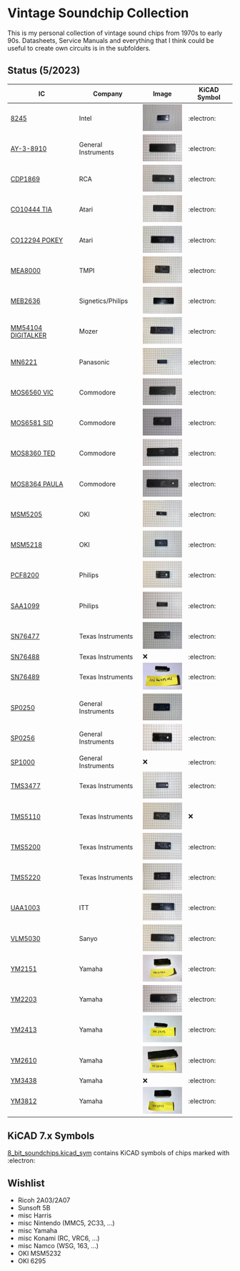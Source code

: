 
# Vintage Soundchip Collection

This is my personal collection of vintage sound chips from 1970s to early 90s. Datasheets, Service Manuals and everything that I think could be useful to create own circuits is in the subfolders. 

## Status (5/2023)

| IC            | Company               | Image         | KiCAD Symbol  |
| ------------- | --------------------- | ------------- | ------------- |
| [8245](8245)  | Intel                 | <img src="8245/8245.png" width="100" height="60"> | :electron: |
| [AY-3-8910](AY-3-8910)  | General Instruments | <img src="AY-3-8910/AY-3-8910.png" width="100" height="60"> | :electron: |
| [CDP1869](CDP1869) | RCA | <img src="CDP1869/CDP1869.png" width="100" height="60"> | :electron: |
| [CO10444 TIA](CO10444_TIA) | Atari | <img src="CO10444_TIA/UM6526.png" width="100" height="60"> | :electron: |
| [CO12294 POKEY](CO12294_POKEY) | Atari | <img src="CO12294_POKEY/CO12294.png" width="100" height="60"> | :electron: |
| [MEA8000](MEA8000) | TMPI | <img src="MEA8000/MEA8000.png" width="100" height="60"> | :electron: |
| [MEB2636](MEB2636) | Signetics/Philips | <img src="MEB2636/MEB2636.png" width="100" height="60"> | :electron: |
| [MM54104 DIGITALKER](MM54104) | Mozer| <img src="MM54104/MM54104.png" width="100" height="60"> | :electron:  |
| [MN6221](MN6221) | Panasonic| <img src="MN6221/MN6221AA.png" width="100" height="60"> | :electron:  |
| [MOS6560 VIC](MOS6560_VIC) | Commodore| <img src="MOS6560_VIC/MOS6561.png" width="100" height="60"> | :electron: |
| [MOS6581 SID](MOS6581_SID) | Commodore| <img src="MOS6581_SID/MOS6581_2.png" width="100" height="60"> | :electron: |
| [MOS8360 TED](MOS8360_TED) | Commodore| <img src="MOS8360_TED/MOS8360.png" width="100" height="60"> | :electron: |
| [MOS8364 PAULA](MOS8364_PAULA) | Commodore| <img src="MOS8364_PAULA/MOS8364.png" width="100" height="60"> | :electron: |
| [MSM5205](MSM5205) | OKI| <img src="MSM5205/M5205.png" width="100" height="60"> | :electron:  |
| [MSM5218](MSM5218) | OKI| <img src="MSM5218/M5218.png" width="100" height="60"> | :electron:  |
| [PCF8200](PCF8200) | Philips| <img src="PCF8200/PCF8200.png" width="100" height="60"> | :electron:  |
| [SAA1099](SAA1099) | Philips| <img src="SAA1099/SAA1099.png" width="100" height="60"> | :electron: |
| [SN76477](SN76477) | Texas Instruments| <img src="SN76477/SN76477.png" width="100" height="60"> | :electron: |
| [SN76488](SN76488) | Texas Instruments| :x: | :electron: |
| [SN76489](SN76489) | Texas Instruments| <img src="SN76489/SN76489AN.png" width="100" height="60"> | :electron: |
| [SP0250](SP0250) | General Instruments| <img src="SP0250/SP0250.png" width="100" height="60"> | |
| [SP0256](SP0256) | General Instruments| <img src="SP0256/SP0256A.png" width="100" height="60"> | :electron: |
| [SP1000](SP1000) | General Instruments| :x: | :electron: |
| [TMS3477](TMS3477) | Texas Instruments| <img src="TMS3477/TMS3477.png" width="100" height="60"> | :electron: |
| [TMS5110](TMS5110) | Texas Instruments| <img src="TMS5110/TMS5110.png" width="100" height="60"> | :x: |
| [TMS5200](TMS5200) | Texas Instruments| <img src="TMS5200/TMS5200.png" width="100" height="60"> | :electron: |
| [TMS5220](TMS5220) | Texas Instruments| <img src="TMS5220/TMS5220.png" width="100" height="60"> | :electron: |
| [UAA1003](UAA1003) | ITT| <img src="UAA1003/UAA1003.png" width="100" height="60"> | :electron: |
| [VLM5030](VLM5030) | Sanyo| <img src="VLM5030/VLM5030.png" width="100" height="60"> | :electron: |
| [YM2151](YM2151) | Yamaha| <img src="YM2151/YM2151.png" width="100" height="60"> | :electron: |
| [YM2203](YM2203) | Yamaha| <img src="YM2203/YM2203.png" width="100" height="60"> | :electron: |
| [YM2413](YM2413) | Yamaha| <img src="YM2413/YM2413.png" width="100" height="60"> | :electron: |
| [YM2610](YM2610) | Yamaha| <img src="YM2610/YM2610.png" width="100" height="60"> | :electron: |
| [YM3438](YM3438) | Yamaha| :x: | :electron: |
| [YM3812](YM3812) | Yamaha| <img src="YM3812/YM3812.png" width="100" height="60"> | :electron: |

## KiCAD 7.x Symbols

[8_bit_soundchips.kicad_sym](8_bit_soundchips.kicad_sym) contains KiCAD symbols of chips marked with :electron:

## Wishlist

+ Ricoh 2A03/2A07
+ Sunsoft 5B
+ misc Harris 
+ misc Nintendo (MMC5, 2C33, ...)
+ misc Yamaha
+ misc Konami (RC, VRC6, ...)
+ misc Namco (WSG, 163, ...)
+ OKI MSM5232
+ OKI 6295

